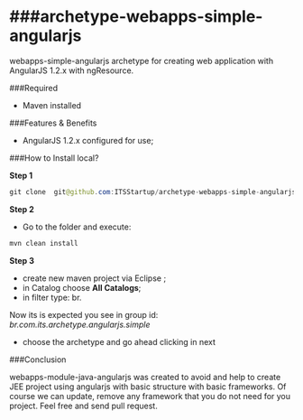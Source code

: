 ###archetype-webapps-simple-angularjs
================================

webapps-simple-angularjs archetype for creating web application with AngularJS 1.2.x with ngResource.

###Required 

* Maven installed 

###Features & Benefits 
 
* AngularJS 1.2.x configured for use;

###How to Install local?

**Step 1**

```java
git clone  git@github.com:ITSStartup/archetype-webapps-simple-angularjs.git
```

**Step 2**

* Go to the folder and execute: 

```java
mvn clean install 
```

**Step 3**

* create new maven project via Eclipse ;
* in Catalog choose **All Catalogs**;
* in filter type: br.

Now its is expected you see in group id: *br.com.its.archetype.angularjs.simple*

* choose the archetype and go ahead clicking in next 


###Conclusion 

webapps-module-java-angularjs was created to avoid and help to create JEE project using angularjs with basic structure with basic frameworks. Of course we can update, remove any framework that you do not need for you project. Feel free and send pull request. 
